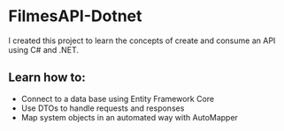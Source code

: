 # FilmesAPI-Dotnet

 I created this project to learn the concepts of create and consume an API using C# and .NET.

## Learn how to:

- Connect to a data base using Entity Framework Core
- Use DTOs to handle requests and responses
- Map system objects in an automated way with AutoMapper
